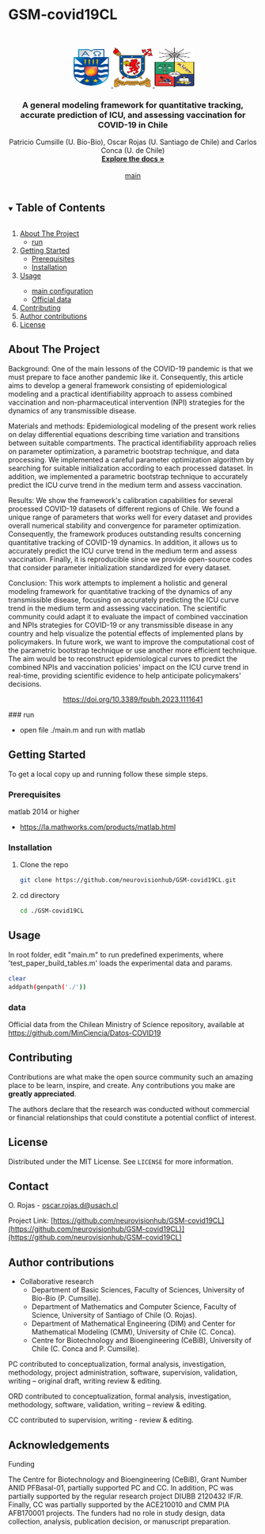 # GSM-covid19CL
 <!-- PROJECT LOGO -->
<br />
<p align="center">
  <a href="https://github.com/neurovisionhub/GSM-covid19CL">
    <img src="images/logobiobio.png" alt="Logo" width="80" height="80">
    <img src="images/logo_usach.png" alt="Logo" width="80" height="80">
    <img src="images/logouchile.png" alt="Logo" width="80" height="80">
  </a>

  <h3 align="center">A general modeling framework for quantitative tracking, accurate prediction of ICU, and assessing vaccination for COVID-19 in Chile</h3>

  <p align="center">
    Patricio Cumsille (U. Bío-Bío), Oscar Rojas (U. Santiago de Chile) and Carlos Conca (U. de Chile)
    <br />
    <a href="https://github.com/neurovisionhub/GSM-covid19CL"><strong>Explore the docs »</strong></a>
    <br />
    <br />
    <a href="https://github.com/neurovisionhub/GSM-covid19CL/blob/main/main.m">main</a>
  </p>
</p>

<!-- TABLE OF CONTENTS -->
<details open="open">
  <summary><h2 style="display: inline-block">Table of Contents</h2></summary>
  <ol>
    <li>
      <a href="#about-the-project">About The Project</a>
      <ul>
        <li><a href="#run">run</a></li>
      </ul>
    </li>
    <li>
      <a href="#getting-started">Getting Started</a>
      <ul>
        <li><a href="#prerequisites">Prerequisites</a></li>
        <li><a href="#installation">Installation</a></li>
      </ul>
    </li>
    <li><a href="#usage">Usage</a></li>
   <ul>
        <li><a href="#run">main configuration</a></li>
        <li><a href="#data">Official data</a></li>
      </ul>    
    <li><a href="#contributing">Contributing</a></li>
     <li><a href="#Author-contributions">Author contributions</a></li> 
      <li><a href="#license">License</a></li>
 <!--   <li><a href="#contact">Contact</a></li>
    <li><a href="#acknowledgements">Acknowledgements</a></li>-->
  </ol>
</details>



<!-- ABOUT THE PROJECT -->
## About The Project

Background: One of the main lessons of the COVID-19 pandemic is that we must prepare to face another pandemic like it. Consequently, this article aims to develop a general framework consisting of epidemiological modeling and a practical identifiability approach to assess combined vaccination and non-pharmaceutical intervention (NPI) strategies for the dynamics of any transmissible disease.

Materials and methods: Epidemiological modeling of the present work relies on delay differential equations describing time variation and transitions between suitable compartments. The practical identifiability approach relies on parameter optimization, a parametric bootstrap technique, and data processing. We implemented a careful parameter optimization algorithm by searching for suitable initialization according to each processed dataset. In addition, we implemented a parametric bootstrap technique to accurately predict the ICU curve trend in the medium term and assess vaccination.

Results: We show the framework's calibration capabilities for several processed COVID-19 datasets of different regions of Chile. We found a unique range of parameters that works well for every dataset and provides overall numerical stability and convergence for parameter optimization. Consequently, the framework produces outstanding results concerning quantitative tracking of COVID-19 dynamics. In addition, it allows us to accurately predict the ICU curve trend in the medium term and assess vaccination. Finally, it is reproducible since we provide open-source codes that consider parameter initialization standardized for every dataset.

Conclusion: This work attempts to implement a holistic and general modeling framework for quantitative tracking of the dynamics of any transmissible disease, focusing on accurately predicting the ICU curve trend in the medium term and assessing vaccination. The scientific community could adapt it to evaluate the impact of combined vaccination and NPIs strategies for COVID-19 or any transmissible disease in any country and help visualize the potential effects of implemented plans by policymakers. In future work, we want to improve the computational cost of the parametric bootstrap technique or use another more efficient technique. The aim would be to reconstruct epidemiological curves to predict the combined NPIs and vaccination policies' impact on the ICU curve trend in real-time, providing scientific evidence to help anticipate policymakers' decisions.
<p align="center">
<a href="https://doi.org/10.3389/fpubh.2023.1111641">https://doi.org/10.3389/fpubh.2023.1111641</a>
  </p>
### run 

* open file ./main.m and run with matlab 

<!-- GETTING STARTED -->
## Getting Started

To get a local copy up and running follow these simple steps.

### Prerequisites
matlab 2014 or higher

* https://la.mathworks.com/products/matlab.html 

### Installation

1. Clone the repo
   ```sh
   git clone https://github.com/neurovisionhub/GSM-covid19CL.git
   ```
2. cd directory
   ```sh 
   cd ./GSM-covid19CL
   ```
<!-- USAGE EXAMPLES -->
## Usage
In root folder, edit "main.m" to run predefined experiments, where 'test_paper_build_tables.m' loads the experimental data and params.
   ```sh
clear
addpath(genpath('./'))
```

### data

Official data from the Chilean Ministry of Science repository, available at https://github.com/MinCiencia/Datos-COVID19 

## Contributing
<!-- CONTRIBUTING -->

Contributions are what make the open source community such an amazing place to be learn, inspire, and create. Any contributions you make are **greatly appreciated**.
<!-- CONFLICT OF INTEREST STATEMENT -->
The authors declare that the research was conducted without commercial or financial relationships that could constitute a potential conflict of interest.

<!-- LICENSE -->
## License

Distributed under the MIT License. See `LICENSE` for more information.

<!-- CONTACT -->
## Contact

O. Rojas - oscar.rojas.d@usach.cl

Project Link: [https://github.com/neurovisionhub/GSM-covid19CL](https://github.com/neurovisionhub/GSM-covid19CL)](https://github.com/neurovisionhub/GSM-covid19CL)

## Author contributions
<!-- AUTHOR CONTRIBUTIONS -->

- Collaborative research
  - Department of Basic Sciences, Faculty of Sciences, University of Bío-Bío (P. Cumsille).
  - Department of Mathematics and Computer Science, Faculty of Science, University of Santiago of Chile (O. Rojas).
  - Department of Mathematical Engineering (DIM) and Center for Mathematical Modeling (CMM), University of Chile (C. Conca).
  - Centre for Biotechnology and Bioengineering (CeBiB), University of Chile (C. Conca and P. Cumsille).

PC contributed to conceptualization, formal analysis, investigation, methodology, project administration, software, supervision, validation, writing – original draft, writing review & editing.

ORD contributed to conceptualization, formal analysis, investigation, methodology, software, validation, writing – review & editing.

CC contributed to supervision, writing - review & editing.

<!-- ACKNOWLEDGEMENTS -->
## Acknowledgements
Funding 

The Centre for Biotechnology and Bioengineering (CeBiB), Grant Number ANID PFBasal-01, partially supported PC and CC. In addition, PC was partially supported by the regular research project DIUBB 2120432 IF/R. Finally, CC was partially supported by the ACE210010 and CMM PIA AFB170001 projects. The funders had no role in study design, data collection, analysis, publication decision, or manuscript preparation.

<!-- 
<a rel="license" href="http://creativecommons.org/licenses/by/4.0/"><img alt="Creative Commons License" style="border-width:0" src="https://i.creativecommons.org/l/by/4.0/88x31.png" /></a><br />This work is licensed under a <a rel="license" href="http://creativecommons.org/licenses/by/4.0/">Creative Commons Attribution 4.0 International License</a>.

